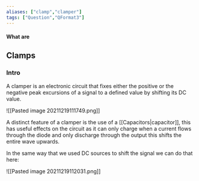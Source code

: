 ```yaml
---
aliases: ["clamp","clamper"]
tags: ["Question","QFormat3"]
---
```


#### What are
## Clamps
### Intro
A clamper is an electronic circuit that fixes either the positive or the negative peak excursions of a signal to a defined value by shifting its DC value.

![[Pasted image 20211219111749.png]]

A distinct feature of a clamper is the use of a [[Capacitors|capacitor]], this has useful effects on the circuit as it can only charge when a current flows through the diode and only discharge through the output this shifts the entire wave upwards.

In the same way that we used DC sources to shift the signal we can do that here:

![[Pasted image 20211219112031.png]]